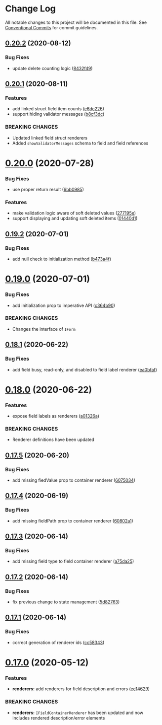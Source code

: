 # Change Log

All notable changes to this project will be documented in this file.
See [Conventional Commits](https://conventionalcommits.org) for commit guidelines.

## [0.20.2](https://github.com/DeReCrud/de-re-crud/tree/master/packages/ui/compare/v0.20.1...v0.20.2) (2020-08-12)


### Bug Fixes

* update delete counting logic ([8432f49](https://github.com/DeReCrud/de-re-crud/tree/master/packages/ui/commit/8432f49))





## [0.20.1](https://github.com/DeReCrud/de-re-crud/tree/master/packages/ui/compare/v0.20.0...v0.20.1) (2020-08-11)


### Features

* add linked struct field item counts ([e6dc226](https://github.com/DeReCrud/de-re-crud/tree/master/packages/ui/commit/e6dc226))
* support hiding validator messages ([b8cf3dc](https://github.com/DeReCrud/de-re-crud/tree/master/packages/ui/commit/b8cf3dc))


### BREAKING CHANGES

* Updated linked field struct renderers
* Added `showValidatorMessages` schema to field and field references





# [0.20.0](https://github.com/DeReCrud/de-re-crud/tree/master/packages/ui/compare/v0.19.2...v0.20.0) (2020-07-28)


### Bug Fixes

* use proper return result ([6bb0985](https://github.com/DeReCrud/de-re-crud/tree/master/packages/ui/commit/6bb0985))


### Features

* make validation logic aware of soft deleted values ([277195e](https://github.com/DeReCrud/de-re-crud/tree/master/packages/ui/commit/277195e))
* support displaying and updating soft deleted items ([01440d1](https://github.com/DeReCrud/de-re-crud/tree/master/packages/ui/commit/01440d1))






## [0.19.2](https://github.com/DeReCrud/de-re-crud/tree/master/packages/ui/compare/v0.19.1...v0.19.2) (2020-07-01)


### Bug Fixes

* add null check to initialization method ([b473a4f](https://github.com/DeReCrud/de-re-crud/tree/master/packages/ui/commit/b473a4f))





# [0.19.0](https://github.com/DeReCrud/de-re-crud/tree/master/packages/ui/compare/v0.18.1...v0.19.0) (2020-07-01)


### Bug Fixes

* add initialization prop to imperative API ([c364b90](https://github.com/DeReCrud/de-re-crud/tree/master/packages/ui/commit/c364b90))


### BREAKING CHANGES

* Changes the interface of `IForm`





## [0.18.1](https://github.com/DeReCrud/de-re-crud/tree/master/packages/ui/compare/v0.18.0...v0.18.1) (2020-06-22)


### Bug Fixes

* add field busy, read-only, and disabled to field label renderer ([ea0bfaf](https://github.com/DeReCrud/de-re-crud/tree/master/packages/ui/commit/ea0bfaf))






# [0.18.0](https://github.com/DeReCrud/de-re-crud/tree/master/packages/ui/compare/v0.17.5...v0.18.0) (2020-06-22)


### Features

* expose field labels as renderers ([a01326a](https://github.com/DeReCrud/de-re-crud/tree/master/packages/ui/commit/a01326a))


### BREAKING CHANGES

* Renderer definitions have been updated





## [0.17.5](https://github.com/DeReCrud/de-re-crud/tree/master/packages/ui/compare/v0.17.4...v0.17.5) (2020-06-20)


### Bug Fixes

* add missing fiedValue prop to container renderer ([6075034](https://github.com/DeReCrud/de-re-crud/tree/master/packages/ui/commit/6075034))





## [0.17.4](https://github.com/DeReCrud/de-re-crud/tree/master/packages/ui/compare/v0.17.3...v0.17.4) (2020-06-19)


### Bug Fixes

* add missing fieldPath prop to container renderer ([60802a1](https://github.com/DeReCrud/de-re-crud/tree/master/packages/ui/commit/60802a1))





## [0.17.3](https://github.com/DeReCrud/de-re-crud/tree/master/packages/ui/compare/v0.17.2...v0.17.3) (2020-06-14)


### Bug Fixes

* add missing field type to field container renderer ([a75da25](https://github.com/DeReCrud/de-re-crud/tree/master/packages/ui/commit/a75da25))





## [0.17.2](https://github.com/DeReCrud/de-re-crud/tree/master/packages/ui/compare/v0.17.1...v0.17.2) (2020-06-14)


### Bug Fixes

* fix previous change to state management ([5d82763](https://github.com/DeReCrud/de-re-crud/tree/master/packages/ui/commit/5d82763))






## [0.17.1](https://github.com/DeReCrud/de-re-crud/tree/master/packages/ui/compare/v0.17.0...v0.17.1) (2020-06-14)


### Bug Fixes

* correct generation of renderer ids ([cc58343](https://github.com/DeReCrud/de-re-crud/tree/master/packages/ui/commit/cc58343))






# [0.17.0](https://github.com/DeReCrud/de-re-crud/tree/master/packages/ui/compare/v0.16.8...v0.17.0) (2020-05-12)


### Features

* **renderers:** add renderers for field description and errors ([ec14629](https://github.com/DeReCrud/de-re-crud/tree/master/packages/ui/commit/ec14629))


### BREAKING CHANGES

* **renderers:** `IFieldContainerRenderer` has been updated and now includes rendered description/error elements
